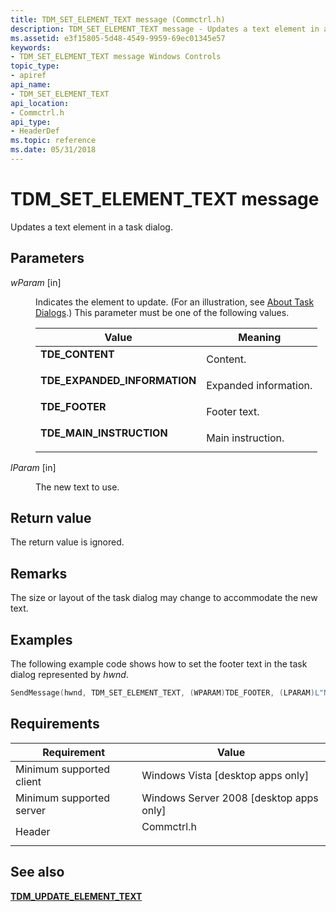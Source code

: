 ```yaml
---
title: TDM_SET_ELEMENT_TEXT message (Commctrl.h)
description: TDM_SET_ELEMENT_TEXT message - Updates a text element in a task dialog.
ms.assetid: e3f15805-5d48-4549-9959-69ec01345e57
keywords:
- TDM_SET_ELEMENT_TEXT message Windows Controls
topic_type:
- apiref
api_name:
- TDM_SET_ELEMENT_TEXT
api_location:
- Commctrl.h
api_type:
- HeaderDef
ms.topic: reference
ms.date: 05/31/2018
---
```


# TDM\_SET\_ELEMENT\_TEXT message

Updates a text element in a task dialog.

## Parameters

<dl> <dt>

*wParam* \[in\]
</dt> <dd>

Indicates the element to update. (For an illustration, see [About Task Dialogs](task-dialogs-overview.md).) This parameter must be one of the following values.



| Value                                                                                                                                                                                           | Meaning                          |
|-------------------------------------------------------------------------------------------------------------------------------------------------------------------------------------------------|----------------------------------|
| <span id="TDE_CONTENT"></span><span id="tde_content"></span><dl> <dt>**TDE\_CONTENT**</dt> </dl>                                         | Content.<br/>              |
| <span id="TDE_EXPANDED_INFORMATION"></span><span id="tde_expanded_information"></span><dl> <dt>**TDE\_EXPANDED\_INFORMATION**</dt> </dl> | Expanded information.<br/> |
| <span id="TDE_FOOTER"></span><span id="tde_footer"></span><dl> <dt>**TDE\_FOOTER**</dt> </dl>                                            | Footer text.<br/>          |
| <span id="TDE_MAIN_INSTRUCTION"></span><span id="tde_main_instruction"></span><dl> <dt>**TDE\_MAIN\_INSTRUCTION**</dt> </dl>             | Main instruction.<br/>     |



 

</dd> <dt>

*lParam* \[in\]
</dt> <dd>

The new text to use.

</dd> </dl>

## Return value

The return value is ignored.

## Remarks

The size or layout of the task dialog may change to accommodate the new text.

## Examples

The following example code shows how to set the footer text in the task dialog represented by *hwnd*.


```C++
SendMessage(hwnd, TDM_SET_ELEMENT_TEXT, (WPARAM)TDE_FOOTER, (LPARAM)L"New footer text.");
```



## Requirements



| Requirement | Value |
|-------------------------------------|---------------------------------------------------------------------------------------|
| Minimum supported client<br/> | Windows Vista \[desktop apps only\]<br/>                                        |
| Minimum supported server<br/> | Windows Server 2008 \[desktop apps only\]<br/>                                  |
| Header<br/>                   | <dl> <dt>Commctrl.h</dt> </dl> |



## See also

<dl> <dt>

[**TDM\_UPDATE\_ELEMENT\_TEXT**](tdm-update-element-text.md)
</dt> </dl>

 

 





